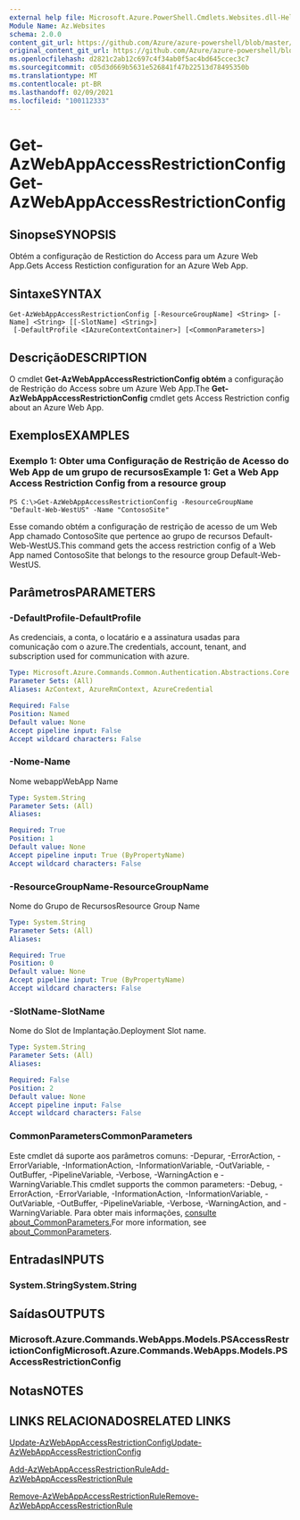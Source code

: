 ```yaml
---
external help file: Microsoft.Azure.PowerShell.Cmdlets.Websites.dll-Help.xml
Module Name: Az.Websites
schema: 2.0.0
content_git_url: https://github.com/Azure/azure-powershell/blob/master/src/Websites/Websites/help/Get-AzWebAppAccessRestrictionConfig.md
original_content_git_url: https://github.com/Azure/azure-powershell/blob/master/src/Websites/Websites/help/Get-AzWebAppAccessRestrictionConfig.md
ms.openlocfilehash: d2821c2ab12c697c4f34ab0f5ac4bd645ccec3c7
ms.sourcegitcommit: c05d3d669b5631e526841f47b22513d78495350b
ms.translationtype: MT
ms.contentlocale: pt-BR
ms.lasthandoff: 02/09/2021
ms.locfileid: "100112333"
---
```

# <span data-ttu-id="1e0ab-101">Get-AzWebAppAccessRestrictionConfig</span><span class="sxs-lookup"><span data-stu-id="1e0ab-101">Get-AzWebAppAccessRestrictionConfig</span></span>

## <span data-ttu-id="1e0ab-102">Sinopse</span><span class="sxs-lookup"><span data-stu-id="1e0ab-102">SYNOPSIS</span></span>
<span data-ttu-id="1e0ab-103">Obtém a configuração de Restiction do Access para um Azure Web App.</span><span class="sxs-lookup"><span data-stu-id="1e0ab-103">Gets Access Restiction configuration for an Azure Web App.</span></span>

## <span data-ttu-id="1e0ab-104">Sintaxe</span><span class="sxs-lookup"><span data-stu-id="1e0ab-104">SYNTAX</span></span>

```
Get-AzWebAppAccessRestrictionConfig [-ResourceGroupName] <String> [-Name] <String> [[-SlotName] <String>]
 [-DefaultProfile <IAzureContextContainer>] [<CommonParameters>]
```

## <span data-ttu-id="1e0ab-105">Descrição</span><span class="sxs-lookup"><span data-stu-id="1e0ab-105">DESCRIPTION</span></span>
<span data-ttu-id="1e0ab-106">O cmdlet **Get-AzWebAppAccessRestrictionConfig obtém** a configuração de Restrição do Access sobre um Azure Web App.</span><span class="sxs-lookup"><span data-stu-id="1e0ab-106">The **Get-AzWebAppAccessRestrictionConfig** cmdlet gets Access Restriction config about an Azure Web App.</span></span>

## <span data-ttu-id="1e0ab-107">Exemplos</span><span class="sxs-lookup"><span data-stu-id="1e0ab-107">EXAMPLES</span></span>

### <span data-ttu-id="1e0ab-108">Exemplo 1: Obter uma Configuração de Restrição de Acesso do Web App de um grupo de recursos</span><span class="sxs-lookup"><span data-stu-id="1e0ab-108">Example 1: Get a Web App Access Restriction Config from a resource group</span></span>
```
PS C:\>Get-AzWebAppAccessRestrictionConfig -ResourceGroupName "Default-Web-WestUS" -Name "ContosoSite"
```

<span data-ttu-id="1e0ab-109">Esse comando obtém a configuração de restrição de acesso de um Web App chamado ContosoSite que pertence ao grupo de recursos Default-Web-WestUS.</span><span class="sxs-lookup"><span data-stu-id="1e0ab-109">This command gets the access restriction config of a Web App named ContosoSite that belongs to the resource group Default-Web-WestUS.</span></span>

## <span data-ttu-id="1e0ab-110">Parâmetros</span><span class="sxs-lookup"><span data-stu-id="1e0ab-110">PARAMETERS</span></span>

### <span data-ttu-id="1e0ab-111">-DefaultProfile</span><span class="sxs-lookup"><span data-stu-id="1e0ab-111">-DefaultProfile</span></span>
<span data-ttu-id="1e0ab-112">As credenciais, a conta, o locatário e a assinatura usadas para comunicação com o azure.</span><span class="sxs-lookup"><span data-stu-id="1e0ab-112">The credentials, account, tenant, and subscription used for communication with azure.</span></span>

```yaml
Type: Microsoft.Azure.Commands.Common.Authentication.Abstractions.Core.IAzureContextContainer
Parameter Sets: (All)
Aliases: AzContext, AzureRmContext, AzureCredential

Required: False
Position: Named
Default value: None
Accept pipeline input: False
Accept wildcard characters: False
```

### <span data-ttu-id="1e0ab-113">-Nome</span><span class="sxs-lookup"><span data-stu-id="1e0ab-113">-Name</span></span>
<span data-ttu-id="1e0ab-114">Nome webapp</span><span class="sxs-lookup"><span data-stu-id="1e0ab-114">WebApp Name</span></span>

```yaml
Type: System.String
Parameter Sets: (All)
Aliases:

Required: True
Position: 1
Default value: None
Accept pipeline input: True (ByPropertyName)
Accept wildcard characters: False
```

### <span data-ttu-id="1e0ab-115">-ResourceGroupName</span><span class="sxs-lookup"><span data-stu-id="1e0ab-115">-ResourceGroupName</span></span>
<span data-ttu-id="1e0ab-116">Nome do Grupo de Recursos</span><span class="sxs-lookup"><span data-stu-id="1e0ab-116">Resource Group Name</span></span>

```yaml
Type: System.String
Parameter Sets: (All)
Aliases:

Required: True
Position: 0
Default value: None
Accept pipeline input: True (ByPropertyName)
Accept wildcard characters: False
```

### <span data-ttu-id="1e0ab-117">-SlotName</span><span class="sxs-lookup"><span data-stu-id="1e0ab-117">-SlotName</span></span>
<span data-ttu-id="1e0ab-118">Nome do Slot de Implantação.</span><span class="sxs-lookup"><span data-stu-id="1e0ab-118">Deployment Slot name.</span></span>

```yaml
Type: System.String
Parameter Sets: (All)
Aliases:

Required: False
Position: 2
Default value: None
Accept pipeline input: False
Accept wildcard characters: False
```

### <span data-ttu-id="1e0ab-119">CommonParameters</span><span class="sxs-lookup"><span data-stu-id="1e0ab-119">CommonParameters</span></span>
<span data-ttu-id="1e0ab-120">Este cmdlet dá suporte aos parâmetros comuns: -Depurar, -ErrorAction, -ErrorVariable, -InformationAction, -InformationVariable, -OutVariable, -OutBuffer, -PipelineVariable, -Verbose, -WarningAction e -WarningVariable.</span><span class="sxs-lookup"><span data-stu-id="1e0ab-120">This cmdlet supports the common parameters: -Debug, -ErrorAction, -ErrorVariable, -InformationAction, -InformationVariable, -OutVariable, -OutBuffer, -PipelineVariable, -Verbose, -WarningAction, and -WarningVariable.</span></span> <span data-ttu-id="1e0ab-121">Para obter mais informações, [consulte about_CommonParameters.](http://go.microsoft.com/fwlink/?LinkID=113216)</span><span class="sxs-lookup"><span data-stu-id="1e0ab-121">For more information, see [about_CommonParameters](http://go.microsoft.com/fwlink/?LinkID=113216).</span></span>

## <span data-ttu-id="1e0ab-122">Entradas</span><span class="sxs-lookup"><span data-stu-id="1e0ab-122">INPUTS</span></span>

### <span data-ttu-id="1e0ab-123">System.String</span><span class="sxs-lookup"><span data-stu-id="1e0ab-123">System.String</span></span>

## <span data-ttu-id="1e0ab-124">Saídas</span><span class="sxs-lookup"><span data-stu-id="1e0ab-124">OUTPUTS</span></span>

### <span data-ttu-id="1e0ab-125">Microsoft.Azure.Commands.WebApps.Models.PSAccessRestrictionConfig</span><span class="sxs-lookup"><span data-stu-id="1e0ab-125">Microsoft.Azure.Commands.WebApps.Models.PSAccessRestrictionConfig</span></span>

## <span data-ttu-id="1e0ab-126">Notas</span><span class="sxs-lookup"><span data-stu-id="1e0ab-126">NOTES</span></span>

## <span data-ttu-id="1e0ab-127">LINKS RELACIONADOS</span><span class="sxs-lookup"><span data-stu-id="1e0ab-127">RELATED LINKS</span></span>

[<span data-ttu-id="1e0ab-128">Update-AzWebAppAccessRestrictionConfig</span><span class="sxs-lookup"><span data-stu-id="1e0ab-128">Update-AzWebAppAccessRestrictionConfig</span></span>](./Update-AzWebAppAccessRestrictionConfig.md)

[<span data-ttu-id="1e0ab-129">Add-AzWebAppAccessRestrictionRule</span><span class="sxs-lookup"><span data-stu-id="1e0ab-129">Add-AzWebAppAccessRestrictionRule</span></span>](./Add-AzWebAppAccessRestrictionRule.md)

[<span data-ttu-id="1e0ab-130">Remove-AzWebAppAccessRestrictionRule</span><span class="sxs-lookup"><span data-stu-id="1e0ab-130">Remove-AzWebAppAccessRestrictionRule</span></span>](./Remove-AzWebAppAccessRestrictionRule.md)
